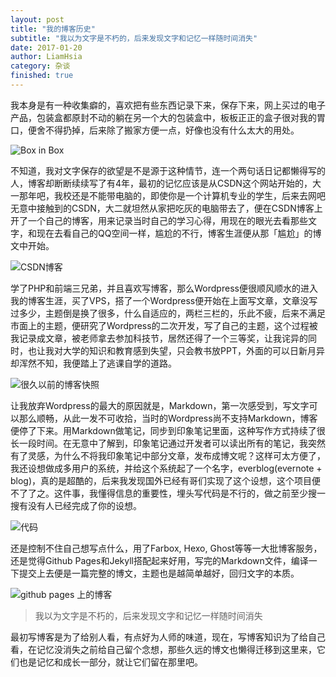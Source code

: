 ```yaml
---
layout: post
title: "我的博客历史"
subtitle: "我以为文字是不朽的，后来发现文字和记忆一样随时间消失"
date: 2017-01-20
author: LiamHsia
category: 杂谈
finished: true
---
```


我本身是有一种收集癖的，喜欢把有些东西记录下来，保存下来，网上买过的电子产品，包装盒都原封不动的躺在另一个大的包装盒中，板板正正的盒子很对我的胃口，便舍不得扔掉，后来除了搬家方便一点，好像也没有什么太大的用处。

![Box in Box](http://ooyc2y4k2.bkt.clouddn.com/xbMiD)

不知道，我对文字保存的欲望是不是源于这种情节，连一个两句话日记都懒得写的人，博客却断断续续写了有4年，最初的记忆应该是从CSDN这个网站开始的，大一那年吧，我校还是不能带电脑的，即使你是一个计算机专业的学生，后来去网吧无意中接触到的CSDN，大二就坦然从家把吃灰的电脑带去了，便在CSDN博客上开了一个自己的博客，用来记录当时自己的学习心得，用现在的眼光去看那些文字，和现在去看自己的QQ空间一样，尴尬的不行，博客生涯便从那「尴尬」的博文中开始。

![CSDN博客](http://ooyc2y4k2.bkt.clouddn.com/xzIrC)

学了PHP和前端三兄弟，并且喜欢写博客，那么Wordpress便很顺风顺水的进入我的博客生涯，买了VPS，搭了一个Wordpress便开始在上面写文章，文章没写过多少，主题倒是换了很多，什么自适应的，两栏三栏的，乐此不疲，后来不满足市面上的主题，便研究了Wordpress的二次开发，写了自己的主题，这个过程被我记录成文章，被老师拿去参加科技节，居然还得了一个三等奖，让我诧异的同时，也让我对大学的知识和教育感到失望，只会教书放PPT，外面的可以日新月异却浑然不知，我便踏上了逃课自学的道路。

![很久以前的博客快照](http://ooyc2y4k2.bkt.clouddn.com/0sOaW)

让我放弃Wordpress的最大的原因就是，Markdown，第一次感受到，写文字可以那么顺畅，从此一发不可收拾，当时的Wordpress尚不支持Markdown，博客便停了下来。用Markdown做笔记，同步到印象笔记里面，这种写作方式持续了很长一段时间。在无意中了解到，印象笔记通过开发者可以读出所有的笔记，我突然有了灵感，为什么不将我印象笔记中部分文章，发布成博文呢？这样可太方便了，我还设想做成多用户的系统，并给这个系统起了一个名字，everblog(evernote + blog)，真的是超酷的，后来我发现国外已经有哥们实现了这个设想，这个项目便不了了之。这件事，我懂得信息的重要性，埋头写代码是不行的，做之前至少搜一搜有没有人已经完成了你的设想。

![代码](http://ooyc2y4k2.bkt.clouddn.com/kEm7u)

还是控制不住自己想写点什么，用了Farbox, Hexo, Ghost等等一大批博客服务，还是觉得Github Pages和Jekyll搭配起来好用，写完的Markdown文件，编译一下提交上去便是一篇完整的博文，主题也是越简单越好，回归文字的本质。

![github pages 上的博客](http://ooyc2y4k2.bkt.clouddn.com/Qoy8w)


> 我以为文字是不朽的，后来发现文字和记忆一样随时间消失

最初写博客是为了给别人看，有点好为人师的味道，现在，写博客知识为了给自己看，在记忆没消失之前给自己留个念想，那些久远的博文也懒得迁移到这里来，它们也是记忆和成长一部分，就让它们留在那里吧。